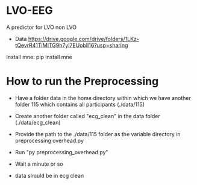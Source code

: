 # LVO-EEG
A predictor for LVO non LVO

* Data https://drive.google.com/drive/folders/1LKz-tQevrR41TiMITG9h7yl7EUoblI16?usp=sharing

Install mne:
    pip install mne

# How to run the Preprocessing 

* Have a folder data in the home directory within which we have another folder 115 which contains all participants (./data/115)

* Create another folder called "ecg_clean" in the data folder (./data/ecg_clean)

* Provide the path to the ./data/115 folder as the variable directory in preprocessing overhead.py

* Run "py preprocessing_overhead.py"

* Wait a minute or so

* data should be in ecg clean

